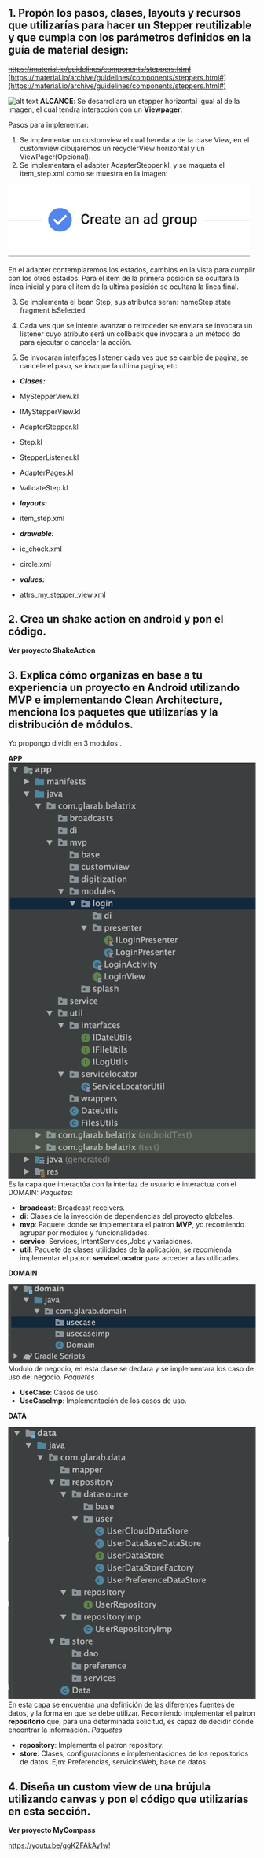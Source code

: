 # 

## 1. Propón los pasos, clases, layouts y recursos que utilizarías para hacer un Stepper reutilizable y que cumpla con los parámetros definidos en la guía de material design:
~~https://material.io/guidelines/components/steppers.html~~ 
[https://material.io/archive/guidelines/components/steppers.html#](https://material.io/archive/guidelines/components/steppers.html#)

![alt text](https://material.io/archive/guidelines/assets/0B7WCemMG6e0VaXlOV1dLTk11dnc/components-acux-stepper-nonlinear.png)
**ALCANCE**:
Se desarrollara un stepper horizontal igual al de la imagen, el cual tendra interacción con un **Viewpager**.

Pasos para implementar:

 1. Se implementar  un customview el cual heredara de la clase View, en el customview dibujaremos   un recyclerView horizontal y un ViewPager(Opcional).
 2. Se implementara el adapter AdapterStepper.kl, y se maqueta el item_step.xml como se muestra en la imagen:
 
![alt text](https://github.com/glarab/bltx/blob/master/Captura%20de%20Pantalla%202020-01-05%20a%20la(s)%2000.50.38.png?raw=true)

En el adapter contemplaremos los estados, cambios en la vista para cumplir con los otros estados. Para el item de la primera posición se ocultara la linea inicial y para el item de la ultima posición se ocultara la linea final.

3. Se implementa el bean Step, sus atributos seran:
	nameStep
	state
	fragment
	isSelected

4. Cada ves que se intente avanzar o retroceder se enviara se invocara un listener cuyo atributo será un collback que invocara a un método do para ejecutar o cancelar la acción.
5. Se  invocaran interfaces listener cada ves que se cambie de pagina, se cancele el paso, se invoque la ultima pagina, etc.

- ***Clases:***
- MyStepperView.kl
- IMyStepperView.kl
- AdapterStepper.kl
- Step.kl
- StepperListener.kl
- AdapterPages.kl
- ValidateStep.kl


- ***layouts:***
- item_step.xml

- ***drawable:***
- ic_check.xml
- circle.xml

- ***values:***
- attrs_my_stepper_view.xml


## 2. Crea un shake action en android y pon el código.

**Ver proyecto ShakeAction**

## 3. Explica cómo organizas en base a tu experiencia un proyecto en Android utilizando MVP e implementando Clean Architecture, menciona los paquetes que utilizarías y la distribución de módulos.

Yo propongo dividir en 3 modulos .

**APP**
![alt text](https://github.com/glarab/bltx/blob/master/Captura%20de%20Pantalla%202020-01-04%20a%20la(s)%2018.18.59.png?raw=true)
Es la capa que interactúa con la interfaz de usuario e interactua con el DOMAIN:
*Paquetes*:	

 - **broadcast**: Broadcast receivers.
 -  **di**: Clases de la inyección  de dependencias del proyecto globales.
 - **mvp**: Paquete donde se implementara el patron **MVP**, yo recomiendo agrupar por modulos y funcionalidades.
 - **service**: Services, IntentServices,Jobs y variaciones.
 -  **util**: Paquete de clases utilidades de la aplicación, se recomienda implementar el patron **serviceLocator** para acceder a las utilidades.

**DOMAIN**

![alt text](https://github.com/glarab/bltx/blob/master/Captura%20de%20Pantalla%202020-01-04%20a%20la(s)%2018.21.40.png?raw=true)
Modulo de negocio,  en esta clase se declara y se implementara los caso de uso del negocio.
*Paquetes*

 - **UseCase**: Casos de uso 
 - **UseCaseImp**: Implementación de los casos de uso.

**DATA**

![alt text](https://github.com/glarab/bltx/blob/master/Captura%20de%20Pantalla%202020-01-04%20a%20la(s)%2018.19.32.png?raw=true)
En esta capa se encuentra una definición de las diferentes fuentes de datos, y la forma en que se debe utilizar.
Recomiendo implementar  el patron **repositorio** que, para una determinada solicitud, es capaz de decidir dónde encontrar la información.
*Paquetes*

 - **repository**: Implementa el patron repository.
 - **store**: Clases, configuraciones e implementaciones de los repositorios de datos. Ejm: Preferencias, serviciosWeb, base de datos.



## 4. Diseña un custom view de una brújula utilizando canvas y pon el código que utilizarías en esta sección.
**Ver proyecto MyCompass**

https://youtu.be/ggKZFAkAy1w!
